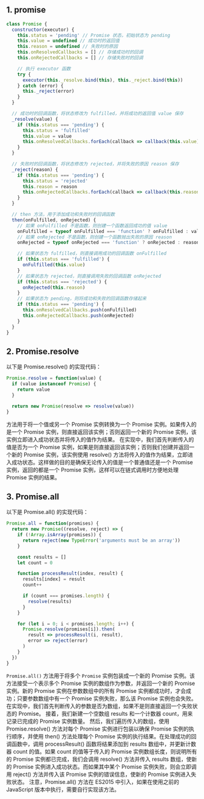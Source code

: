 ## 1. promise
```js
class Promise {
  constructor(executor) {
    this.status = 'pending' // Promise 状态，初始状态为 pending
    this.value = undefined // 成功时的返回值
    this.reason = undefined // 失败时的原因
    this.onResolvedCallbacks = [] // 存储成功时的回调
    this.onRejectedCallbacks = [] // 存储失败时的回调

    // 执行 executor 函数
    try {
      executor(this._resolve.bind(this), this._reject.bind(this))
    } catch (error) {
      this._reject(error)
    }
  }

  // 成功时的回调函数，将状态修改为 fulfilled，并将成功的返回值 value 保存
  _resolve(value) {
    if (this.status === 'pending') {
      this.status = 'fulfilled'
      this.value = value
      this.onResolvedCallbacks.forEach(callback => callback(this.value))
    }
  }

  // 失败时的回调函数，将状态修改为 rejected，并将失败的原因 reason 保存
  _reject(reason) {
    if (this.status === 'pending') {
      this.status = 'rejected'
      this.reason = reason
      this.onRejectedCallbacks.forEach(callback => callback(this.reason))
    }
  }

  // then 方法，用于添加成功和失败时的回调函数
  then(onFulfilled, onRejected) {
    // 如果 onFulfilled 不是函数，则创建一个函数返回成功的值 value
    onFulfilled = typeof onFulfilled === 'function' ? onFulfilled : value => value
    // 如果 onRejected 不是函数，则创建一个函数抛出失败的原因 reason
    onRejected = typeof onRejected === 'function' ? onRejected : reason => { throw reason }

    // 如果状态为 fulfilled，则直接调用成功的回调函数 onFulfilled
    if (this.status === 'fulfilled') {
      onFulfilled(this.value)
    }
    // 如果状态为 rejected，则直接调用失败的回调函数 onRejected
    if (this.status === 'rejected') {
      onRejected(this.reason)
    }
    // 如果状态为 pending，则将成功和失败的回调函数存储起来
    if (this.status === 'pending') {
      this.onResolvedCallbacks.push(onFulfilled)
      this.onRejectedCallbacks.push(onRejected)
    }
  }
}
```

## 2. Promise.resolve
以下是 Promise.resolve() 的实现代码：
```js
Promise.resolve = function(value) {
  if (value instanceof Promise) {
    return value
  }

  return new Promise(resolve => resolve(value))
}
```

方法用于将一个值或另一个 Promise 实例转换为一个 Promise 实例。如果传入的是一个 Promise 实例，则直接返回该实例；否则返回一个新的 Promise 实例，该实例立即进入成功状态并将传入的值作为结果。
在实现中，我们首先判断传入的值是否为一个 Promise 实例，如果是则直接返回该实例；否则我们创建并返回一个新的 Promise 实例，该实例使用 resolve() 方法将传入的值作为结果，立即进入成功状态。这样做的目的是确保无论传入的值是一个普通值还是一个 Promise 实例，返回的都是一个 Promise 实例，这样可以在链式调用时方便地处理 Promise 实例的结果。


## 3. Promise.all
以下是 Promise.all() 的实现代码：
```js
Promise.all = function(promises) {
  return new Promise((resolve, reject) => {
    if (!Array.isArray(promises)) {
      return reject(new TypeError('arguments must be an array'))
    }

    const results = []
    let count = 0

    function processResult(index, result) {
      results[index] = result
      count++

      if (count === promises.length) {
        resolve(results)
      }
    }

    for (let i = 0; i < promises.length; i++) {
      Promise.resolve(promises[i]).then(
        result => processResult(i, result),
        error => reject(error)
      )
    }
  })
}
```
`Promise.all()` 方法用于将多个 `Promise` 实例包装成一个新的 Promise 实例。该方法接受一个表示多个 Promise 实例的数组作为参数，并返回一个新的 Promise 实例。新的 Promise 实例在参数数组中的所有 Promise 实例都成功时，才会成功；只要参数数组中有一个 Promise 实例失败，那么该 Promise 实例也会失败。
在实现中，我们首先判断传入的参数是否为数组，如果不是则直接返回一个失败状态的 Promise。
接着，我们新建一个空数组 results 和一个计数器 count，用来记录已完成的 Promise 实例数量。
然后，我们遍历传入的数组，使用 Promise.resolve() 方法对每个 Promise 实例进行包装以确保 Promise 实例的执行顺序，并使用 then() 方法处理每个 Promise 实例的执行结果。在处理成功的回调函数中，调用 processResult() 函数将结果添加到 results 数组中，并更新计数器 count 的值。如果 count 的值等于传入的 Promise 实例数组长度，则说明所有的 Promise 实例都已完成，我们会调用 resolve() 方法并传入 results 数组，使新的 Promise 实例进入成功状态。而如果其中某个 Promise 实例失败，则会立即调用 reject() 方法并传入该 Promise 实例的错误信息，使新的 Promise 实例进入失败状态。
注意，Promise.all() 方法在 ES2015 中引入，如果在使用之前的 JavaScript 版本中执行，需要自行实现该方法。